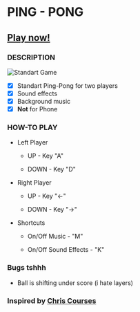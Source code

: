 # PING - PONG

## [Play now!](https://z01berg.github.io/Pong/index.html)

### DESCRIPTION
![Standart Game](image.bmp)
- [x] Standart Ping-Pong for two players
- [x] Sound effects
- [x] Background music
- [x] **Not**  for Phone

### HOW-TO PLAY

+ Left Player
   - UP - Key "A" 
	
   - DOWN - Key "D"
	
+ Right Player
   - UP - Key "←" 
	
   - DOWN - Key "→"

+ Shortcuts
  - On/Off Music - "M"
 
  - On/Off Sound Effects - "K"
  
### Bugs tshhh
  
  - Ball is shifting under score (i hate layers)
 
 ### Inspired by [Chris Courses](https://www.youtube.com/watch?v=gCe_CNyPk5k)
